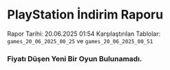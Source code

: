 # PlayStation İndirim Raporu

Rapor Tarihi: 20.06.2025 01:54
Karşılaştırılan Tablolar: `games_20_06_2025_00_25` ve `games_20_06_2025_00_51`

### Fiyatı Düşen Yeni Bir Oyun Bulunamadı.

